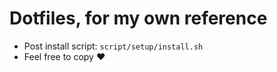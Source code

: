 # Dotfiles, for my own reference
- Post install script: `script/setup/install.sh`
- Feel free to copy :heart:
